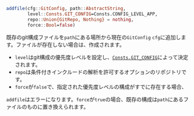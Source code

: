 ```julia
addfile(cfg::GitConfig, path::AbstractString,
        level::Consts.GIT_CONFIG=Consts.CONFIG_LEVEL_APP,
        repo::Union{GitRepo, Nothing} = nothing,
        force::Bool=false)
```

既存のgit構成ファイルを`path`にある場所から現在の`GitConfig` `cfg`に追加します。ファイルが存在しない場合は、作成されます。

  * `level`はgit構成の優先度レベルを設定し、[`Consts.GIT_CONFIG`](@ref)によって決定されます。
  * `repo`は条件付きインクルードの解析を許可するオプションのリポジトリです。
  * `force`が`false`で、指定された優先度レベルの構成がすでに存在する場合、

`addfile`はエラーになります。`force`が`true`の場合、既存の構成は`path`にあるファイルのものに置き換えられます。
